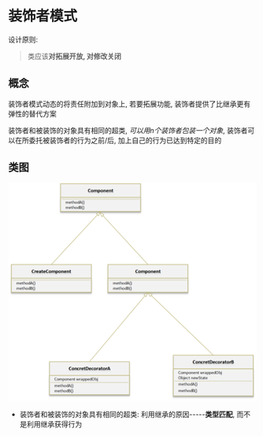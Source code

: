 # 装饰者模式

设计原则:

> 类应该**对拓展开放, 对修改关闭**

## 概念

装饰者模式动态的将责任附加到对象上, 若要拓展功能, 装饰者提供了比继承更有弹性的替代方案

装饰者和被装饰的对象具有相同的超类, *可以用n个装饰者包装一个对象*, 装饰者可以在所委托被装饰者的行为之前/后, 加上自己的行为已达到特定的目的

## 类图

<img src="assets/image-20250210082342456.png" alt="image-20250210082342456" style="zoom:67%;" />

- 装饰者和被装饰的对象具有相同的超类: 利用继承的原因-----**类型匹配**, 而不是利用继承获得行为